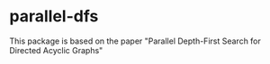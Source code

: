 # parallel-dfs
This package is based on the paper "Parallel Depth-First Search for Directed Acyclic Graphs"
